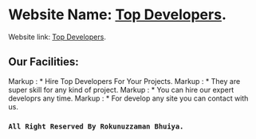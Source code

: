 # Website Name: [Top Developers](https://top-developers-react.netlify.app/).

Website link: [Top Developers](https://top-developers-react.netlify.app/).

## Our Facilities:

 Markup : * Hire Top Developers For Your Projects.
 Markup : * They are super skill for any kind of project.
 Markup : * You can hire our expert developrs any time.
 Markup : * For develop any site you can contact with us.

### `All Right Reserved By Rokunuzzaman Bhuiya.`

